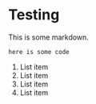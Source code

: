 Testing
=======

This is some markdown.

```
here is some code
```

1. List item
1. List item
1. List item
1. List item
